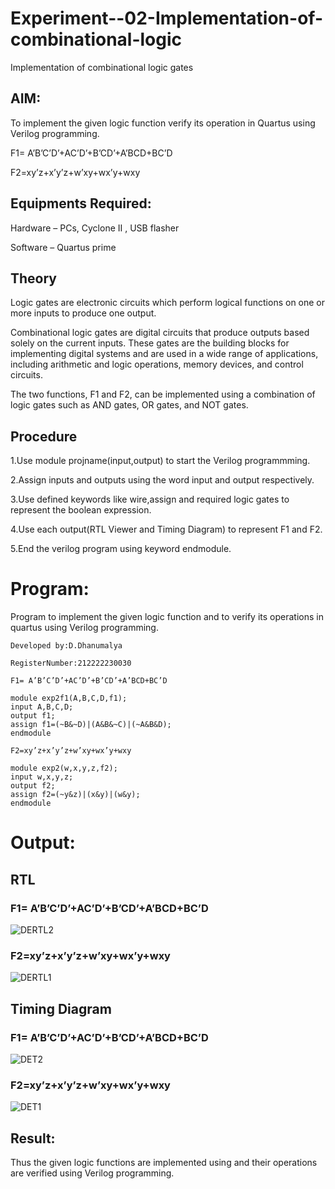 # Experiment--02-Implementation-of-combinational-logic

Implementation of combinational logic gates
 
## AIM:

To implement the given logic function verify its operation in Quartus using Verilog programming.

F1= A’B’C’D’+AC’D’+B’CD’+A’BCD+BC’D

F2=xy’z+x’y’z+w’xy+wx’y+wxy

## Equipments Required:

Hardware – PCs, Cyclone II , USB flasher

Software – Quartus prime


## Theory

Logic gates are electronic circuits which perform logical functions on one or more inputs to produce one output.

Combinational logic gates are digital circuits that produce outputs based solely on the current inputs. These gates are the building blocks for implementing digital systems and are used in a wide range of applications, including arithmetic and logic operations, memory devices, and control circuits.

The two functions, F1 and F2, can be implemented using a combination of logic gates such as AND gates, OR gates, and NOT gates. 


## Procedure

1.Use module projname(input,output) to start the Verilog programmming.

2.Assign inputs and outputs using the word input and output respectively.

3.Use defined keywords like wire,assign and required logic gates to represent the boolean expression.

4.Use each output(RTL Viewer and Timing Diagram) to represent F1 and F2.

5.End the verilog program using keyword endmodule.


# Program:

Program to implement the given logic function and to verify its operations in quartus using Verilog programming.

```
Developed by:D.Dhanumalya

RegisterNumber:212222230030  

F1= A’B’C’D’+AC’D’+B’CD’+A’BCD+BC’D

module exp2f1(A,B,C,D,f1);
input A,B,C,D;
output f1;
assign f1=(~B&~D)|(A&B&~C)|(~A&B&D);
endmodule

F2=xy’z+x’y’z+w’xy+wx’y+wxy

module exp2(w,x,y,z,f2);
input w,x,y,z;
output f2;
assign f2=(~y&z)|(x&y)|(w&y);
endmodule

```
# Output:

## RTL

### F1= A’B’C’D’+AC’D’+B’CD’+A’BCD+BC’D

![DERTL2](https://user-images.githubusercontent.com/119218812/233413258-0ba8e708-35f4-4de6-8c66-601f8d7bd21f.png)

### F2=xy’z+x’y’z+w’xy+wx’y+wxy

![DERTL1](https://user-images.githubusercontent.com/119218812/233413214-e3ccf259-0125-4113-a79c-487667e4dbe3.png)


## Timing Diagram

### F1= A’B’C’D’+AC’D’+B’CD’+A’BCD+BC’D

![DET2](https://user-images.githubusercontent.com/119218812/233413642-d2ac08d2-d078-4945-bfd3-20521d3a6457.png)

### F2=xy’z+x’y’z+w’xy+wx’y+wxy

![DET1](https://user-images.githubusercontent.com/119218812/233413570-6dd37770-b413-4752-ad60-e340214354b7.png)

## Result:

Thus the given logic functions are implemented using and their operations are verified using Verilog programming.
